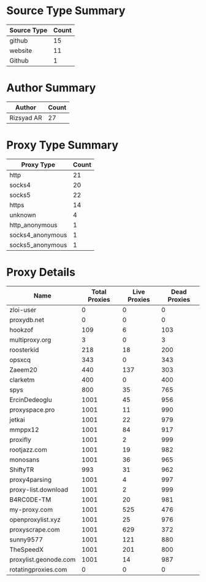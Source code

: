 # Source Type Summary

| Source Type | Count |
|-------------|-------|
| github | 15 |
| website | 11 |
| Github | 1 |


# Author Summary

| Author | Count |
|--------|-------|
| Rizsyad AR | 27 |


# Proxy Type Summary

| Proxy Type | Count |
|------------|-------|
| http | 21 |
| socks4 | 20 |
| socks5 | 22 |
| https | 14 |
| unknown | 4 |
| http_anonymous | 1 |
| socks4_anonymous | 1 |
| socks5_anonymous | 1 |


# Proxy Details

| Name | Total Proxies | Live Proxies | Dead Proxies |
|------|---------------|--------------|---------------|
| zloi-user | 0 | 0 | 0 |
| proxydb.net | 0 | 0 | 0 |
| hookzof | 109 | 6 | 103 |
| multiproxy.org | 3 | 0 | 3 |
| roosterkid | 218 | 18 | 200 |
| opsxcq | 343 | 0 | 343 |
| Zaeem20 | 440 | 137 | 303 |
| clarketm | 400 | 0 | 400 |
| spys | 800 | 35 | 765 |
| ErcinDedeoglu | 1001 | 45 | 956 |
| proxyspace.pro | 1001 | 11 | 990 |
| jetkai | 1001 | 22 | 979 |
| mmppx12 | 1001 | 84 | 917 |
| proxifly | 1001 | 2 | 999 |
| rootjazz.com | 1001 | 19 | 982 |
| monosans | 1001 | 36 | 965 |
| ShiftyTR | 993 | 31 | 962 |
| proxy4parsing | 1001 | 4 | 997 |
| proxy-list.download | 1001 | 2 | 999 |
| B4RC0DE-TM | 1001 | 20 | 981 |
| my-proxy.com | 1001 | 525 | 476 |
| openproxylist.xyz | 1001 | 25 | 976 |
| proxyscrape.com | 1001 | 629 | 372 |
| sunny9577 | 1001 | 121 | 880 |
| TheSpeedX | 1001 | 201 | 800 |
| proxylist.geonode.com | 1001 | 14 | 987 |
| rotatingproxies.com | 0 | 0 | 0 |

